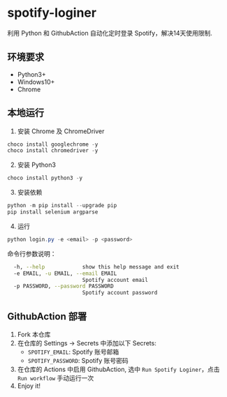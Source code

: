 # spotify-loginer

利用 Python 和 GithubAction 自动化定时登录 Spotify，解决14天使用限制.

## 环境要求

- Python3+
- Windows10+
- Chrome

## 本地运行

1. 安装 Chrome 及 ChromeDriver 
```powershell
choco install googlechrome -y
choco install chromedriver -y
```

2. 安装 Python3
```powershell
choco install python3 -y
```

3. 安装依赖
```powershell
python -m pip install --upgrade pip
pip install selenium argparse

```
4. 运行
```powershell
python login.py -e <email> -p <password>
```

命令行参数说明：
```bash
  -h, --help            show this help message and exit
  -e EMAIL, -u EMAIL, --email EMAIL
                        Spotify account email
  -p PASSWORD, --password PASSWORD
                        Spotify account password
```

## GithubAction 部署

1. Fork 本仓库
2. 在仓库的 Settings -> Secrets 中添加以下 Secrets:
   - `SPOTIFY_EMAIL`: Spotify 账号邮箱
   - `SPOTIFY_PASSWORD`: Spotify 账号密码
3. 在仓库的 Actions 中启用 GithubAction, 选中 `Run Spotify Loginer`，点击 `Run workflow` 手动运行一次
4. Enjoy it!

